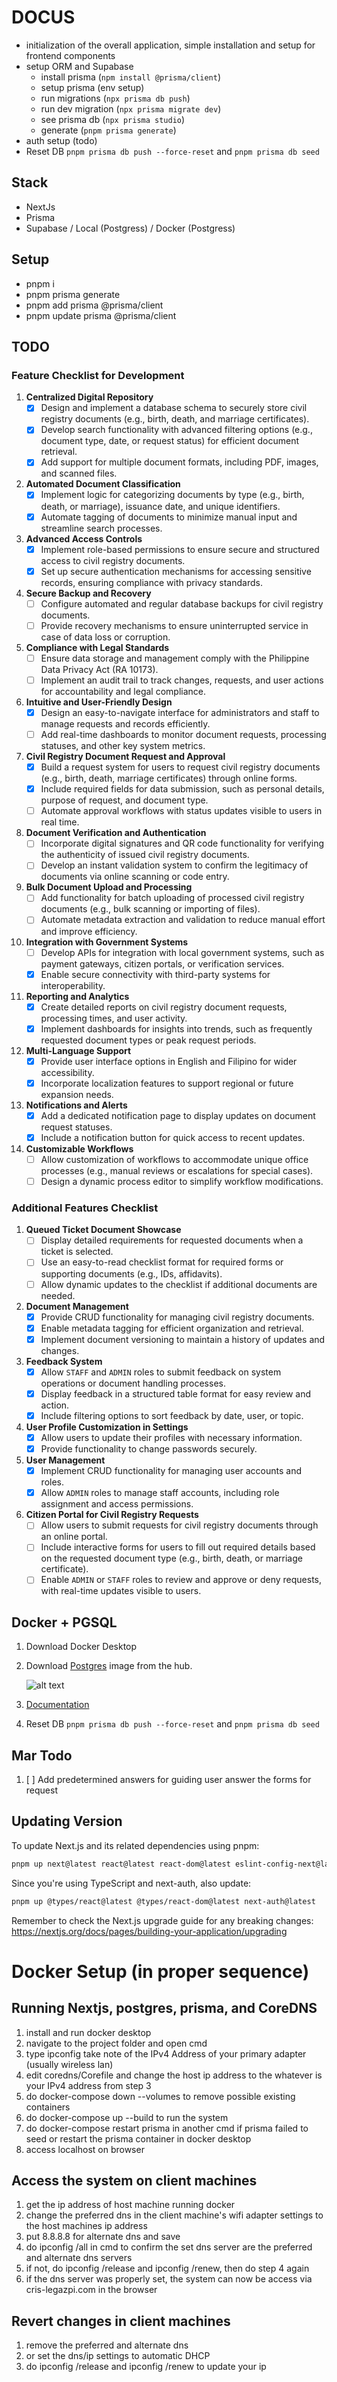 # DOCUS

- initialization of the overall application, simple installation and setup for frontend components
- setup ORM and Supabase
  - install prisma (`npm install @prisma/client`)
  - setup prisma (env setup)
  - run migrations (`npx prisma db push`)
  - run dev migration (`npx prisma migrate dev`)
  - see prisma db (`npx prisma studio`)
  - generate (`pnpm prisma generate`)
- auth setup (todo)
- Reset DB `pnpm prisma db push --force-reset` and `pnpm prisma db seed`

## Stack

- NextJs
- Prisma
- Supabase / Local (Postgress) / Docker (Postgress)

## Setup

- pnpm i
- pnpm prisma generate
- pnpm add prisma @prisma/client
- pnpm update prisma @prisma/client

## TODO

### Feature Checklist for Development

1. **Centralized Digital Repository**
   - [x] Design and implement a database schema to securely store civil registry documents (e.g., birth, death, and marriage certificates).
   - [x] Develop search functionality with advanced filtering options (e.g., document type, date, or request status) for efficient document retrieval.
   - [x] Add support for multiple document formats, including PDF, images, and scanned files.

2. **Automated Document Classification**
   - [x] Implement logic for categorizing documents by type (e.g., birth, death, or marriage), issuance date, and unique identifiers.
   - [x] Automate tagging of documents to minimize manual input and streamline search processes.

3. **Advanced Access Controls**
   - [x] Implement role-based permissions to ensure secure and structured access to civil registry documents.
   - [x] Set up secure authentication mechanisms for accessing sensitive records, ensuring compliance with privacy standards.

4. **Secure Backup and Recovery**
   - [ ] Configure automated and regular database backups for civil registry documents.
   - [ ] Provide recovery mechanisms to ensure uninterrupted service in case of data loss or corruption.

5. **Compliance with Legal Standards**
   - [ ] Ensure data storage and management comply with the Philippine Data Privacy Act (RA 10173).
   - [ ] Implement an audit trail to track changes, requests, and user actions for accountability and legal compliance.

6. **Intuitive and User-Friendly Design**
   - [x] Design an easy-to-navigate interface for administrators and staff to manage requests and records efficiently.
   - [ ] Add real-time dashboards to monitor document requests, processing statuses, and other key system metrics.

7. **Civil Registry Document Request and Approval**
   - [x] Build a request system for users to request civil registry documents (e.g., birth, death, marriage certificates) through online forms.
   - [x] Include required fields for data submission, such as personal details, purpose of request, and document type.
   - [ ] Automate approval workflows with status updates visible to users in real time.

8. **Document Verification and Authentication**
   - [ ] Incorporate digital signatures and QR code functionality for verifying the authenticity of issued civil registry documents.
   - [ ] Develop an instant validation system to confirm the legitimacy of documents via online scanning or code entry.

9. **Bulk Document Upload and Processing**
   - [ ] Add functionality for batch uploading of processed civil registry documents (e.g., bulk scanning or importing of files).
   - [ ] Automate metadata extraction and validation to reduce manual effort and improve efficiency.

10. **Integration with Government Systems**
    - [ ] Develop APIs for integration with local government systems, such as payment gateways, citizen portals, or verification services.
    - [x] Enable secure connectivity with third-party systems for interoperability.

11. **Reporting and Analytics**
    - [x] Create detailed reports on civil registry document requests, processing times, and user activity.
    - [x] Implement dashboards for insights into trends, such as frequently requested document types or peak request periods.

12. **Multi-Language Support**
    - [x] Provide user interface options in English and Filipino for wider accessibility.
    - [x] Incorporate localization features to support regional or future expansion needs.

13. **Notifications and Alerts**
    - [x] Add a dedicated notification page to display updates on document request statuses.
    - [x] Include a notification button for quick access to recent updates.

14. **Customizable Workflows**
    - [ ] Allow customization of workflows to accommodate unique office processes (e.g., manual reviews or escalations for special cases).
    - [ ] Design a dynamic process editor to simplify workflow modifications.

### Additional Features Checklist

1. **Queued Ticket Document Showcase**
   - [ ] Display detailed requirements for requested documents when a ticket is selected.
   - [ ] Use an easy-to-read checklist format for required forms or supporting documents (e.g., IDs, affidavits).
   - [ ] Allow dynamic updates to the checklist if additional documents are needed.

2. **Document Management**
   - [x] Provide CRUD functionality for managing civil registry documents.
   - [x] Enable metadata tagging for efficient organization and retrieval.
   - [x] Implement document versioning to maintain a history of updates and changes.

3. **Feedback System**
   - [x] Allow `STAFF` and `ADMIN` roles to submit feedback on system operations or document handling processes.
   - [x] Display feedback in a structured table format for easy review and action.
   - [x] Include filtering options to sort feedback by date, user, or topic.

4. **User Profile Customization in Settings**
   - [x] Allow users to update their profiles with necessary information.
   - [x] Provide functionality to change passwords securely.

5. **User Management**
   - [x] Implement CRUD functionality for managing user accounts and roles.
   - [x] Allow `ADMIN` roles to manage staff accounts, including role assignment and access permissions.

6. **Citizen Portal for Civil Registry Requests**
   - [ ] Allow users to submit requests for civil registry documents through an online portal.
   - [ ] Include interactive forms for users to fill out required details based on the requested document type (e.g., birth, death, or marriage certificate).
   - [ ] Enable `ADMIN` or `STAFF` roles to review and approve or deny requests, with real-time updates visible to users.

## Docker + PGSQL

1. Download Docker Desktop
2. Download [Postgres](https://hub.docker.com/_/postgres) image from the hub.

   ![alt text](./public//documentation//pg-dl.png)

3. [Documentation](https://www.docker.com/blog/how-to-use-the-postgres-docker-official-image/)
4. Reset DB `pnpm prisma db push --force-reset` and `pnpm prisma db seed`

## Mar Todo

1. [ ] Add predetermined answers for guiding user answer the forms for request

## Updating Version

To update Next.js and its related dependencies using pnpm:

```bash
pnpm up next@latest react@latest react-dom@latest eslint-config-next@latest
```

Since you're using TypeScript and next-auth, also update:

```bash
pnpm up @types/react@latest @types/react-dom@latest next-auth@latest
```

Remember to check the Next.js upgrade guide for any breaking changes: <https://nextjs.org/docs/pages/building-your-application/upgrading>


# Docker Setup (in proper sequence)

## Running Nextjs, postgres, prisma, and CoreDNS
1. install and run docker desktop
2. navigate to the project folder and open cmd
3. type ipconfig take note of the IPv4 Address of your primary adapter (usually wireless lan)
4. edit coredns/Corefile and change the host ip address to the whatever is your IPv4 address from step 3
5. do docker-compose down --volumes to remove possible existing containers
6. do docker-compose up --build to run the system
7. do docker-compose restart prisma in another cmd if prisma failed to seed or restart the prisma container in docker desktop
8. access localhost on browser

## Access the system on client machines
1. get the ip address of host machine running docker
2. change the preferred dns in the client machine's wifi adapter settings to the host machines ip address
3. put 8.8.8.8 for alternate dns and save
4. do ipconfig /all in cmd to confirm the set dns server are the preferred and alternate dns servers
5. if not, do ipconfig /release and ipconfig /renew, then do step 4 again
6. if the dns server was properly set, the system can now be access via cris-legazpi.com in the browser

## Revert changes in client machines
1. remove the preferred and alternate dns
2. or set the dns/ip settings to automatic DHCP
3. do ipconfig /release and ipconfig /renew to update your ip



